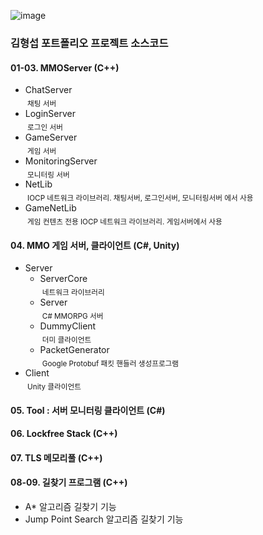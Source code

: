 ![image](https://github.com/TrynBug/HSKim_proj/assets/66310375/f29e39fb-d2de-400d-a4e7-75a7ed641532)
### 김형섭 포트폴리오 프로젝트 소스코드

#### 01-03. MMOServer (C++)
- ChatServer
  <br><sub>&nbsp;채팅 서버</sub>
- LoginServer
  <br><sub>&nbsp;로그인 서버</sub>
- GameServer
  <br><sub>&nbsp;게임 서버</sub>
- MonitoringServer
  <br><sub>&nbsp;모니터링 서버</sub>
- NetLib
  <br><sub>&nbsp;IOCP 네트워크 라이브러리. 채팅서버, 로그인서버, 모니터링서버 에서 사용</sub>
- GameNetLib
  <br><sub>&nbsp;게임 컨텐츠 전용 IOCP 네트워크 라이브러리. 게임서버에서 사용</sub>
<!-- end of the list -->
#### 04. MMO 게임 서버, 클라이언트 (C#, Unity)
- Server
  - ServerCore
    <br><sub>&nbsp;네트워크 라이브러리</sub>
  - Server
    <br><sub>&nbsp;C# MMORPG 서버</sub>
  - DummyClient
    <br><sub>&nbsp;더미 클라이언트</sub>
  - PacketGenerator
    <br><sub>&nbsp;Google Protobuf 패킷 핸들러 생성프로그램</sub>
- Client
  <br><sub>&nbsp;Unity 클라이언트</sub>
#### 05. Tool : 서버 모니터링 클라이언트 (C#)
#### 06. Lockfree Stack (C++)
#### 07. TLS 메모리풀 (C++)
#### 08-09. 길찾기 프로그램 (C++)
- A* 알고리즘 길찾기 기능
- Jump Point Search 알고리즘 길찾기 기능
